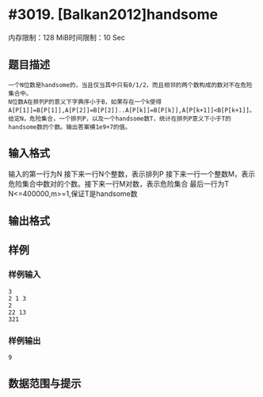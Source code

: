 # #3019. [Balkan2012]handsome

内存限制：128 MiB时间限制：10 Sec

## 题目描述

    一个N位数是handsome的，当且仅当其中只有0/1/2，而且相邻的两个数构成的数对不在危险集合中。
    N位数A在排列P的意义下字典序小于B，如果存在一个k使得A[P[1]]=B[P[1]],A[P[2]]=B[P[2]]..A[P[k]]=B[P[k]],A[P[k+1]]<B[P[k+1]]。
    给定N，危险集合，一个排列P，以及一个handsome数T，统计在排列P意义下小于T的handsome数的个数。输出答案模1e9+7的值。
    
    

## 输入格式

输入的第一行为N
接下来一行N个整数，表示排列P
接下来一行一个整数M，表示危险集合中数对的个数。接下来一行M对数，表示危险集合
最后一行为T
N<=400000,m>=1,保证T是handsome数


## 输出格式

## 样例

### 样例输入

    
    3
    2 1 3
    2
    22 13
    321
    
    

### 样例输出

    
    9
    
    

## 数据范围与提示
